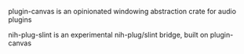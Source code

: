 plugin-canvas is an opinionated windowing abstraction crate for audio plugins

nih-plug-slint is an experimental nih-plug/slint bridge, built on plugin-canvas
